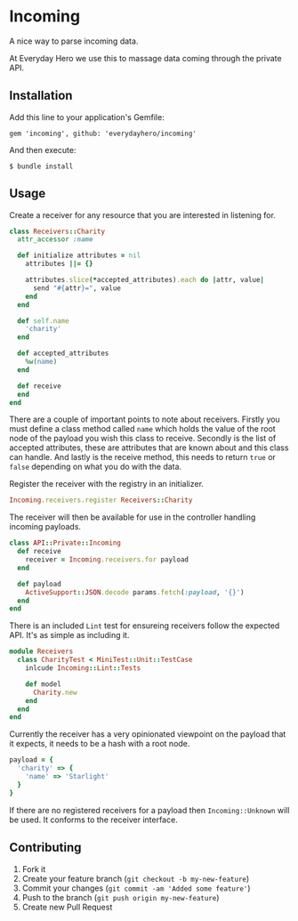 # Incoming

A nice way to parse incoming data.

At Everyday Hero we use this to massage data coming through the private API.

## Installation

Add this line to your application's Gemfile:

    gem 'incoming', github: 'everydayhero/incoming'

And then execute:

    $ bundle install

## Usage

Create a receiver for any resource that you are interested in listening for.

``` ruby
class Receivers::Charity
  attr_accessor :name

  def initialize attributes = nil
    attributes ||= {}

    attributes.slice(*accepted_attributes).each do |attr, value|
      send "#{attr}=", value
    end
  end

  def self.name
    'charity'
  end

  def accepted_attributes
    %w(name)
  end

  def receive
  end
end
```

There are a couple of important points to note about receivers. Firstly you must define a class method called `name` which holds the value of the root node of the payload you wish this class to receive. Secondly is the list of accepted attributes, these are attributes that are known about and this class can handle. And lastly is the receive method, this needs to return `true` or `false` depending on what you do with the data.

Register the receiver with the registry in an initializer.

``` ruby
Incoming.receivers.register Receivers::Charity
```

The receiver will then be available for use in the controller handling incoming payloads.

``` ruby
class API::Private::Incoming
  def receive
    receiver = Incoming.receivers.for payload
  end

  def payload
    ActiveSupport::JSON.decode params.fetch(:payload, '{}')
  end
end
```

There is an included `Lint` test for ensureing receivers follow the expected API. It's as simple as including it.

``` ruby
module Receivers
  class CharityTest < MiniTest::Unit::TestCase
    inlcude Incoming::Lint::Tests

    def model
      Charity.new
    end
  end
end
```

Currently the receiver has a very opinionated viewpoint on the payload that it expects, it needs to be a hash with a root node.

``` ruby
payload = {
  'charity' => {
    'name' => 'Starlight'
  }
}
```

If there are no registered receivers for a payload then `Incoming::Unknown` will be used. It conforms to the receiver interface.

## Contributing

1. Fork it
2. Create your feature branch (`git checkout -b my-new-feature`)
3. Commit your changes (`git commit -am 'Added some feature'`)
4. Push to the branch (`git push origin my-new-feature`)
5. Create new Pull Request
